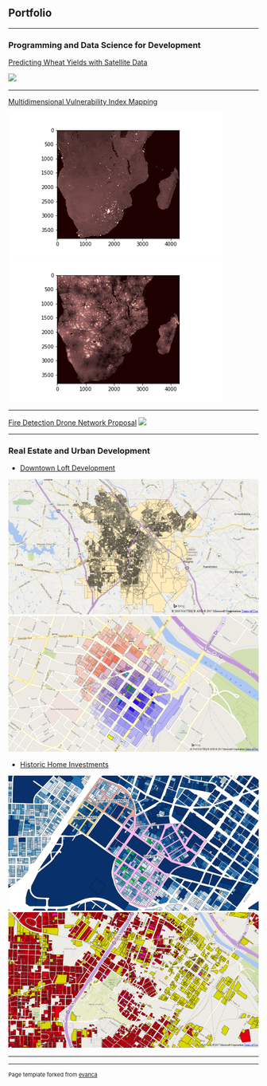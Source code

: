 ## Portfolio

---

### Programming and Data Science for Development

[Predicting Wheat Yields with Satellite Data](/sample_page)

<img src="https://precisionagricultu.re/wp-content/uploads/2013/12/Fields-620x330.png"/>

---
[Multidimensional Vulnerability Index Mapping](https://github.com/AaronScherf/Human_Mobility_Project/blob/master/code/Vulnerability_PCA.ipynb)

<img src="https://github.com/AaronScherf/Human_Mobility_Project/raw/master/night_lights_aligned.png"/>
<img src ="https://github.com/AaronScherf/Human_Mobility_Project/blob/master/travel_time_proc.png"/>

---
[Fire Detection Drone Network Proposal](https://www.fire.ca.gov/)
<img src="https://media1.s-nbcnews.com/j/newscms/2017_46/2226401/171114-wildfire-drone-mn-1600_4de600d372548c7a84554b27ac193ab8.fit-2000w.jpg"/>

---

### Real Estate and Urban Development

- [Downtown Loft Development](https://landlink.systems/macon-loft-developments)
<img src="images/Macon+City+Limits+Parcels.png?raw=true"/>
<img src="images/Spillover+Overlap+Dannenberg+and+Cotton+Ave.png?raw=true"/>

- [Historic Home Investments](https://landlink.systems/historic-macon-foundation-bealls-hill)
<img src="images/Neighborhoods+with+HMF+Prop+and+Values+16.png?raw=true"/>
<img src="images/Zoning+Parcels+overlay.png?raw=true"/>


---




---
<p style="font-size:11px">Page template forked from <a href="https://github.com/evanca/quick-portfolio">evanca</a></p>
<!-- Remove above link if you don't want to attibute -->

